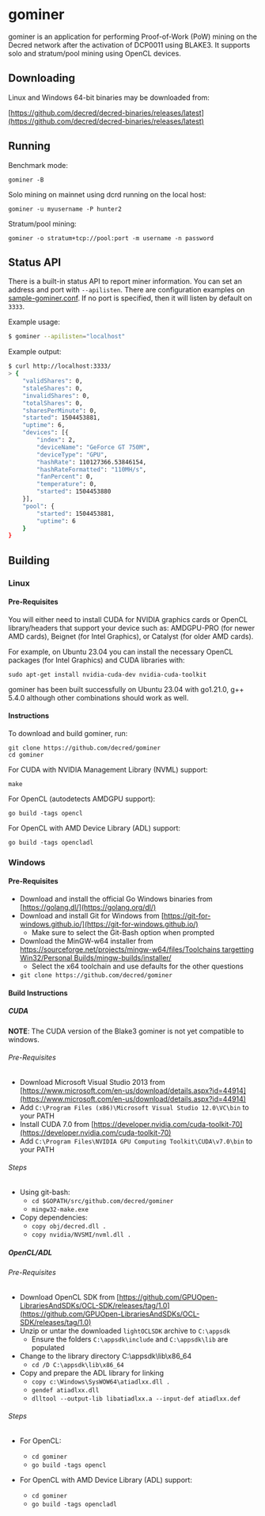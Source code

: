 # gominer

gominer is an application for performing Proof-of-Work (PoW) mining on the
Decred network after the activation of DCP0011 using BLAKE3.  It supports solo
and stratum/pool mining using OpenCL devices.

## Downloading

Linux and Windows 64-bit binaries may be downloaded from:

[https://github.com/decred/decred-binaries/releases/latest](https://github.com/decred/decred-binaries/releases/latest)

## Running

Benchmark mode:

```
gominer -B
```

Solo mining on mainnet using dcrd running on the local host:

```
gominer -u myusername -P hunter2
```

Stratum/pool mining:

```
gominer -o stratum+tcp://pool:port -m username -n password
```

## Status API

There is a built-in status API to report miner information. You can set an
address and port with `--apilisten`. There are configuration examples on
[sample-gominer.conf](sample-gominer.conf). If no port is specified, then it
will listen by default on `3333`.

Example usage:

```sh
$ gominer --apilisten="localhost"
```

Example output:

```sh
$ curl http://localhost:3333/
> {
    "validShares": 0,
    "staleShares": 0,
    "invalidShares": 0,
    "totalShares": 0,
    "sharesPerMinute": 0,
    "started": 1504453881,
    "uptime": 6,
    "devices": [{
        "index": 2,
        "deviceName": "GeForce GT 750M",
        "deviceType": "GPU",
        "hashRate": 110127366.53846154,
        "hashRateFormatted": "110MH/s",
        "fanPercent": 0,
        "temperature": 0,
        "started": 1504453880
    }],
    "pool": {
        "started": 1504453881,
        "uptime": 6
    }
}
```

## Building

### Linux

#### Pre-Requisites

You will either need to install CUDA for NVIDIA graphics cards or OpenCL
library/headers that support your device such as: AMDGPU-PRO (for newer AMD
cards), Beignet (for Intel Graphics), or Catalyst (for older AMD cards).

For example, on Ubuntu 23.04 you can install the necessary OpenCL packages (for
Intel Graphics) and CUDA libraries with:

```
sudo apt-get install nvidia-cuda-dev nvidia-cuda-toolkit
```

gominer has been built successfully on Ubuntu 23.04 with go1.21.0,
g++ 5.4.0 although other combinations should work as well.

#### Instructions

To download and build gominer, run:

```
git clone https://github.com/decred/gominer
cd gominer
```

For CUDA with NVIDIA Management Library (NVML) support:
```
make
```

For OpenCL (autodetects AMDGPU support):
```
go build -tags opencl
```

For OpenCL with AMD Device Library (ADL) support:
```
go build -tags opencladl
```

### Windows

#### Pre-Requisites

- Download and install the official Go Windows binaries from [https://golang.dl/](https://golang.org/dl/)
- Download and install Git for Windows from [https://git-for-windows.github.io/](https://git-for-windows.github.io/)
  * Make sure to select the Git-Bash option when prompted
- Download the MinGW-w64 installer from [https://sourceforge.net/projects/mingw-w64/files/Toolchains targetting Win32/Personal Builds/mingw-builds/installer/](https://sourceforge.net/projects/mingw-w64/files/Toolchains%20targetting%20Win32/Personal%20Builds/mingw-builds/installer/)
  * Select the x64 toolchain and use defaults for the other questions
- `git clone https://github.com/decred/gominer`

#### Build Instructions

##### CUDA

**NOTE**: The CUDA version of the Blake3 gominer is not yet compatible to
windows.

###### Pre-Requisites

- Download Microsoft Visual Studio 2013 from [https://www.microsoft.com/en-us/download/details.aspx?id=44914](https://www.microsoft.com/en-us/download/details.aspx?id=44914)
- Add `C:\Program Files (x86)\Microsoft Visual Studio 12.0\VC\bin` to your PATH
- Install CUDA 7.0 from [https://developer.nvidia.com/cuda-toolkit-70](https://developer.nvidia.com/cuda-toolkit-70)
- Add `C:\Program Files\NVIDIA GPU Computing Toolkit\CUDA\v7.0\bin` to your PATH

###### Steps
- Using git-bash:
  * ```cd $GOPATH/src/github.com/decred/gominer```
  * ```mingw32-make.exe```
- Copy dependencies:
  * ```copy obj/decred.dll .```
  * ```copy nvidia/NVSMI/nvml.dll .```

##### OpenCL/ADL

###### Pre-Requisites

- Download OpenCL SDK from [https://github.com/GPUOpen-LibrariesAndSDKs/OCL-SDK/releases/tag/1.0](https://github.com/GPUOpen-LibrariesAndSDKs/OCL-SDK/releases/tag/1.0)
- Unzip or untar the downloaded `lightOCLSDK` archive to `C:\appsdk`
  * Ensure the folders `C:\appsdk\include` and `C:\appsdk\lib` are populated
- Change to the library directory C:\appsdk\lib\x86_64
  * `cd /D C:\appsdk\lib\x86_64`
- Copy and prepare the ADL library for linking
  * `copy c:\Windows\SysWOW64\atiadlxx.dll .`
  * `gendef atiadlxx.dll`
  * `dlltool --output-lib libatiadlxx.a --input-def atiadlxx.def`

###### Steps

- For OpenCL:
  * `cd gominer`
  * `go build -tags opencl`

- For OpenCL with AMD Device Library (ADL) support:
  * `cd gominer`
  * `go build -tags opencladl`
